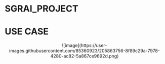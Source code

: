 # SGRAI_PROJECT  

# USE CASE
<p align="center">
  ![image](https://user-images.githubusercontent.com/85360923/205863756-8f89c29a-7978-4280-ac82-5a867ce9692d.png)
</p>
